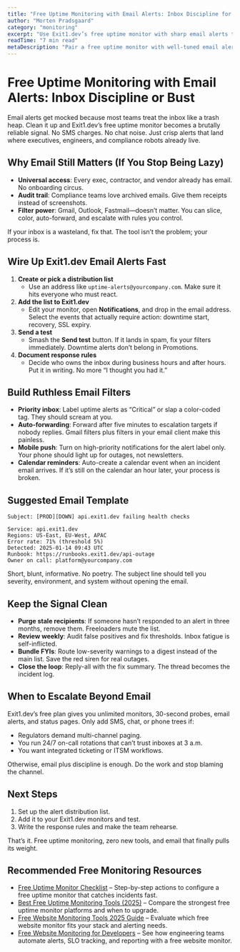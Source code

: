 ```yaml
---
title: "Free Uptime Monitoring with Email Alerts: Inbox Discipline for Real Incidents"
author: "Morten Pradsgaard"
category: "monitoring"
excerpt: "Use Exit1.dev’s free uptime monitor with sharp email alerts that cut through the noise."
readTime: "7 min read"
metaDescription: "Pair a free uptime monitor with well-tuned email alerts, filters, and escalation tactics to catch outages fast without paying a cent."
---
```


# Free Uptime Monitoring with Email Alerts: Inbox Discipline or Bust

Email alerts get mocked because most teams treat the inbox like a trash heap. Clean it up and Exit1.dev’s free uptime monitor becomes a brutally reliable signal. No SMS charges. No chat noise. Just crisp alerts that land where executives, engineers, and compliance robots already live.

## Why Email Still Matters (If You Stop Being Lazy)

- **Universal access**: Every exec, contractor, and vendor already has email. No onboarding circus.
- **Audit trail**: Compliance teams love archived emails. Give them receipts instead of screenshots.
- **Filter power**: Gmail, Outlook, Fastmail—doesn’t matter. You can slice, color, auto-forward, and escalate with rules you control.

If your inbox is a wasteland, fix that. The tool isn’t the problem; your process is.

## Wire Up Exit1.dev Email Alerts Fast

1. **Create or pick a distribution list**
   - Use an address like `uptime-alerts@yourcompany.com`. Make sure it hits everyone who must react.
2. **Add the list to Exit1.dev**
   - Edit your monitor, open **Notifications**, and drop in the email address. Select the events that actually require action: downtime start, recovery, SSL expiry.
3. **Send a test**
   - Smash the **Send test** button. If it lands in spam, fix your filters immediately. Downtime alerts don’t belong in Promotions.
4. **Document response rules**
   - Decide who owns the inbox during business hours and after hours. Put it in writing. No more “I thought you had it.”

## Build Ruthless Email Filters

- **Priority inbox**: Label uptime alerts as “Critical” or slap a color-coded tag. They should scream at you.
- **Auto-forwarding**: Forward after five minutes to escalation targets if nobody replies. Gmail filters plus filters in your email client make this painless.
- **Mobile push**: Turn on high-priority notifications for the alert label only. Your phone should light up for outages, not newsletters.
- **Calendar reminders**: Auto-create a calendar event when an incident email arrives. If it’s still on the calendar an hour later, your process is broken.

## Suggested Email Template

```
Subject: [PROD][DOWN] api.exit1.dev failing health checks

Service: api.exit1.dev
Regions: US-East, EU-West, APAC
Error rate: 71% (threshold 5%)
Detected: 2025-01-14 09:43 UTC
Runbook: https://runbooks.exit1.dev/api-outage
Owner on call: platform@yourcompany.com
```

Short, blunt, informative. No poetry. The subject line should tell you severity, environment, and system without opening the email.

## Keep the Signal Clean

- **Purge stale recipients**: If someone hasn’t responded to an alert in three months, remove them. Freeloaders mute the list.
- **Review weekly**: Audit false positives and fix thresholds. Inbox fatigue is self-inflicted.
- **Bundle FYIs**: Route low-severity warnings to a digest instead of the main list. Save the red siren for real outages.
- **Close the loop**: Reply-all with the fix summary. The thread becomes the incident log.

## When to Escalate Beyond Email

Exit1.dev’s free plan gives you unlimited monitors, 30-second probes, email alerts, and status pages. Only add SMS, chat, or phone trees if:

- Regulators demand multi-channel paging.
- You run 24/7 on-call rotations that can’t trust inboxes at 3 a.m.
- You want integrated ticketing or ITSM workflows.

Otherwise, email plus discipline is enough. Do the work and stop blaming the channel.

## Next Steps

1. Set up the alert distribution list.
2. Add it to your Exit1.dev monitors and test.
3. Write the response rules and make the team rehearse.

That’s it. Free uptime monitoring, zero new tools, and email that finally pulls its weight.


## Recommended Free Monitoring Resources

- [Free Uptime Monitor Checklist](/blog/free-uptime-monitor-checklist) – Step-by-step actions to configure a free uptime monitor that catches incidents fast.
- [Best Free Uptime Monitoring Tools (2025)](/blog/best-free-uptime-monitoring-tools) – Compare the strongest free uptime monitor platforms and when to upgrade.
- [Free Website Monitoring Tools 2025 Guide](/blog/free-website-monitoring-tools-2025) – Evaluate which free website monitor fits your stack and alerting needs.
- [Free Website Monitoring for Developers](/blog/free-website-monitoring-for-developers) – See how engineering teams automate alerts, SLO tracking, and reporting with a free website monitor.

